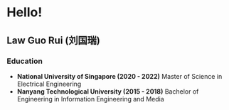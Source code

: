 # Hello!

## Law Guo Rui (刘国瑞)

### Education
- **National University of Singapore (2020 - 2022)**
Master of Science in Electrical Engineering
- **Nanyang Technological University (2015 - 2018)**
Bachelor of Engineering in Information Engineering and Media
